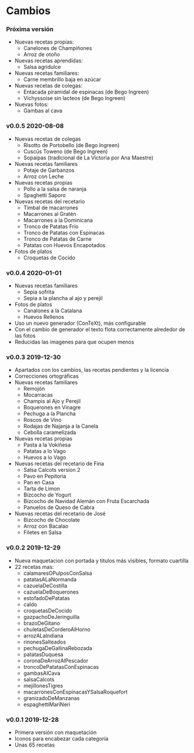 # Cambios

### Próxima versión

- Nuevas recetas propias:
	- Canelones de Champiñones
	- Arroz de otoño
- Nuevas recetas aprendidas:
	- Salsa agridulce
- Nuevas recetas familiares:
	- Carne membrillo baja en azúcar
- Nuevas recetas de colegas:
	- Entacada piramidal de espinacas (de Bego Ingreen)
	- Vichyssoise sin lacteos (de Bego Ingreen)
- Nuevas fotos:
	- Gambas al cava

### v0.0.5 2020-08-08

- Nuevas recetas de colegas
	- Risotto de Portobello (de Bego Ingreen)
	- Cuscús Toweno (de Bego Ingreen)
	- Sopaipas (tradicional de La Victoria por Ana Maestre)
- Nuevas recetas familiares
	- Potaje de Garbanzos
	- Arroz con Leche
- Nuevas recetas propias
	- Pollo a la salsa de naranja
	- Spaghetti Saporo
- Nuevas recetas del recetario
	- Timbal de macarrones
	- Macarrones al Gratén
	- Macarrones a la Dominicana
	- Tronco de Patatas Frío
	- Tronco de Patatas con Espinacas
	- Tronco de Patatas de Carne
	- Patatas con Huevos Encapotados
- Fotos de platos
	- Croquetas de Cocido

### v0.0.4 2020-01-01

- Nuevas recetas familiares
	- Sepia sofrita
	- Sepia a la plancha al ajo y perejil
- Fotos de platos
	- Canalones a la Catalana
	- Huevos Rellenos
- Uso un nuevo generador (ConTeXt), más configurable
- Con el cambio de generador el texto flota correctamente alrededor de las fotos
- Reducidas las imagenes para que ocupen menos

### v0.0.3 2019-12-30

- Apartados con los cambios, las recetas pendientes y la licencia
- Correcciones ortográficas
- Nuevas recetas familiares
	- Remojón
	- Mocarracas
	- Champis al Ajo y Perejil
	- Boquerones en Vinagre
	- Pechuga a la Plancha
	- Roscos de Vino
	- Rodajas de Najanja a la Canela
	- Cebolla caramelizada
- Nuevas recetas propias
	- Pasta a la Vokiñesa
	- Patatas a lo Vago
	- Huevos a lo Vago
- Nuevas recetas del recetario de Fina
	- Salsa Calcots version 2
	- Pavo en Pepitoria
	- Pan en Casa
	- Tarta de Limon
	- Bizcocho de Yogurt
	- Bizcocho de Navidad Alemán con Fruta Escarchada
	- Panuelos de Queso de Cabra
- Nuevas recetas del recetario de José
	- Bizcocho de Chocolate
	- Arroz con Bacalao
	- Filetes en Salsa

### v0.0.2 2019-12-29

- Nueva maquetacion con portada y titulos más visibles, formato cuartilla
- 22 recetas mas:
	- calamaresOPulposConSalsa
	- patatasALaNormanda
	- cazuelaDeCostilla
	- cazuelaDeBoquerones
	- estofadoDePatatas
	- caldo
	- croquetasDeCocido
	- gazpachoDeJeringuilla
	- brazoDeGitano
	- chuletasDeCorderoAlHorno
	- arrozALaIndiana
	- rinonesSalteados
	- pechugaDeGallinaRebozada
	- patatasDuquesa
	- coronaDeArrozAlPescador
	- troncoDePatatasConEspinacas
	- gambasAlCava
	- salsaCalcots
	- mejillonesTigres
	- macarronesConEspinacasYSalsaRoquefort
	- granizadoDeManzanas
	- espaghettiMariNeri

### v0.0.1 2019-12-28

- Primera versión con maquetación
- Iconos para encabezar cada categoría
- Unas 65 recetas



